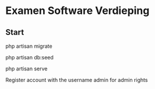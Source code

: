 <h1>Examen Software Verdieping </h1>

<h2>Start </h2> 

<p>php artisan migrate</p>
<p>php artisan db:seed</p>
<p>php artisan serve</p>
<p>Register account with the username admin for admin rights</p>

